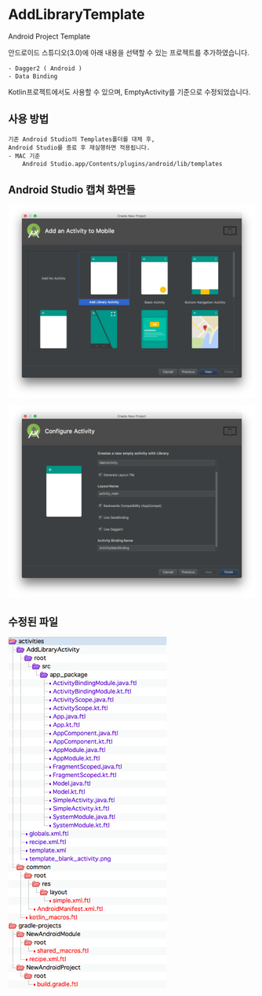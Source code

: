 # AddLibraryTemplate
Android Project Template

안드로이드 스튜디오(3.0)에 아래 내용을 선택할 수 있는 프로젝트를 추가하였습니다. 

	- Dagger2 ( Android ) 
	- Data Binding

Kotlin프로젝트에서도 사용할 수 있으며, EmptyActivity를 기준으로 수정되었습니다. 

## 사용 방법
	기존 Android Studio의 Templates폴더를 대체 후, 
	Android Studio를 종료 후 재실행하면 적용됩니다. 
	- MAC 기준
		Android Studio.app/Contents/plugins/android/lib/templates

## Android Studio 캡쳐 화면들
![alt text](capture/activity_choice_screen.png "Activity 선택 화면")

![alt text](capture/configure_activity_screen.png "Activity 설정 화면")

## 수정된 파일
![alt text](capture/modified_files.png "수정된 파일")
